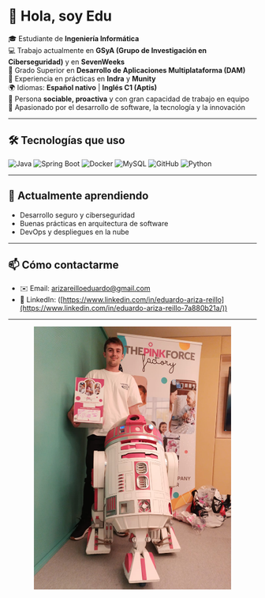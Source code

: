
# 👋 Hola, soy Edu  

🎓 Estudiante de **Ingeniería Informática**  
💻 Trabajo actualmente en **GSyA (Grupo de Investigación en Ciberseguridad)** y en **SevenWeeks**  
📱 Grado Superior en **Desarrollo de Aplicaciones Multiplataforma (DAM)**  
🏢 Experiencia en prácticas en **Indra** y **Munity**  
🌍 Idiomas: **Español nativo** | **Inglés C1 (Aptis)**  
🤝 Persona **sociable, proactiva** y con gran capacidad de trabajo en equipo  
🚀 Apasionado por el desarrollo de software, la tecnología y la innovación  

---

## 🛠️ Tecnologías que uso  

![Java](https://img.shields.io/badge/Code-Java-orange?logo=java&logoColor=white)
![Spring Boot](https://img.shields.io/badge/Framework-SpringBoot-green?logo=springboot)
![Docker](https://img.shields.io/badge/DevOps-Docker-blue?logo=docker)
![MySQL](https://img.shields.io/badge/Database-MySQL-blue?logo=mysql)
![GitHub](https://img.shields.io/badge/Tools-GitHub-black?logo=github)
![Python](https://img.shields.io/badge/Code-Python-yellow?logo=python)

---

## 🌱 Actualmente aprendiendo
- Desarrollo seguro y ciberseguridad  
- Buenas prácticas en arquitectura de software  
- DevOps y despliegues en la nube  

---

## 📫 Cómo contactarme
- ✉️ Email: arizareilloeduardo@gmail.com  
- 💼 LinkedIn: ([https://www.linkedin.com/in/eduardo-ariza-reillo](https://www.linkedin.com/in/eduardo-ariza-reillo-7a880b21a/))

---

<p align="center">
  <img src="assets/FotoGit.jpg" alt="Edu con R2D2 de ThePinkForce" width="400"/>
</p>
